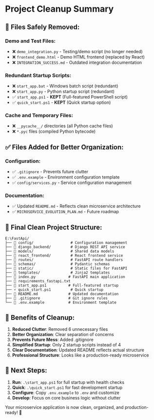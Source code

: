 # Project Cleanup Summary

## 🧹 Files Safely Removed:

### Demo and Test Files:
- ❌ `demo_integration.py` - Testing/demo script (no longer needed)
- ❌ `frontend_demo.html` - Demo HTML frontend (replaced by React)
- ❌ `INTEGRATION_SUCCESS.md` - Outdated integration documentation

### Redundant Startup Scripts:
- ❌ `start_app.bat` - Windows batch script (redundant)
- ❌ `start_app.py` - Python startup script (redundant)
- ✅ `start_app.ps1` - **KEPT** (Full-featured PowerShell script)
- ✅ `quick_start.ps1` - **KEPT** (Quick startup option)

### Cache and Temporary Files:
- ❌ `__pycache__/` directories (all Python cache files)
- ❌ `*.pyc` files (compiled Python bytecode)

## ✅ Files Added for Better Organization:

### Configuration:
- ✅ `.gitignore` - Prevents future clutter
- ✅ `.env.example` - Environment configuration template
- ✅ `config/services.py` - Service configuration management

### Documentation:
- ✅ Updated `README.md` - Reflects clean microservice architecture
- ✅ `MICROSERVICE_EVOLUTION_PLAN.md` - Future roadmap

## 📁 Final Clean Project Structure:

```
E:\FastApi/
├── 📁 config/                 # Configuration management
├── 📁 django_backend/         # Django REST API service
├── 📁 models/                 # Shared data models
├── 📁 react_frontend/         # React frontend service
├── 📁 routes/                 # FastAPI route handlers
├── 📁 schemas/                # Pydantic schemas
├── 📁 static/                 # Static files for FastAPI
├── 📁 templates/              # Jinja2 templates
├── 📄 index.py               # FastAPI main application
├── 📄 requirements_fastapi.txt
├── 🚀 start_app.ps1          # Full-featured startup
├── ⚡ quick_start.ps1         # Quick startup
├── 📄 README.md              # Updated documentation
├── 📄 .gitignore             # Git ignore rules
└── 📄 .env.example           # Environment template
```

## 🎯 Benefits of Cleanup:

1. **Reduced Clutter**: Removed 6 unnecessary files
2. **Better Organization**: Clear separation of concerns
3. **Prevents Future Mess**: Added .gitignore
4. **Simplified Startup**: Only 2 startup scripts instead of 4
5. **Clear Documentation**: Updated README reflects actual structure
6. **Professional Structure**: Looks like a production-ready microservice

## 🚀 Next Steps:

1. **Run**: `.\start_app.ps1` for full startup with health checks
2. **Quick**: `.\quick_start.ps1` for fast development startup
3. **Configure**: Copy `.env.example` to `.env` and customize
4. **Develop**: Focus on core business logic without clutter

Your microservice application is now clean, organized, and production-ready! 🎉
